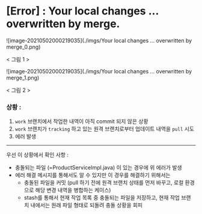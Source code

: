 # [Error] : Your local changes ... overwritten by merge. 



![image-20210502000219035](./imgs/Your local changes ... overwritten by merge_0.png)

< 그림 1 >

![image-20210502000219035](./imgs/Your local changes ... overwritten by merge_1.png)

< 그림 2 >

 

### 상황 : 

1. `work` 브랜치에서 작업한 내역이 아직 commit 되지 않은 상황 
2. `work` 브랜치가 `tracking` 하고 있는 원격 브랜치로부터 업데이트 내역을 `pull` 시도 
3. 에러 발생 

___

우선 이 상황에서  확인 사항 :

- 충돌되는 파일 (=ProductServiceImpl.java) 이 있는 경우에 위 에러가 발생 
- 에러 해결 메시지를 통해서도 알 수 있지만 이 경우를 해결하기 위해서는 
  - 충돌된 파일을 커밋 (pull 하기 전에 원격 브랜치 상태를 먼저 바꾸고, 로컬 환경으로 해당 변경 내역을 병합하는 케이스)
  - stash를 통해서 현재 작업 목록 중 충돌되는 파일을 저장하고, 현재 작업 브랜치 내에서는 원래 파일 형태로 되돌려 충돌 상황을 회피 




